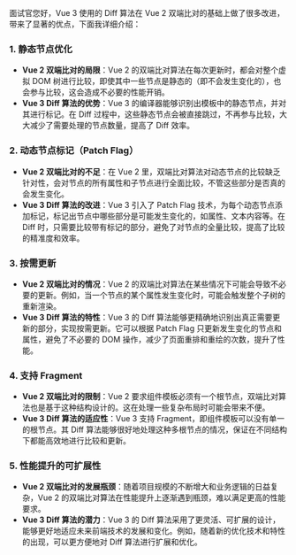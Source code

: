 面试官您好，Vue 3 使用的 Diff 算法在 Vue 2 双端比对的基础上做了很多改进，带来了显著的优点，下面我详细介绍：

### 1. 静态节点优化
- **Vue 2 双端比对的局限**：Vue 2 的双端比对算法在每次更新时，都会对整个虚拟 DOM 树进行比较，即使其中一些节点是静态的（即不会发生变化的），也会参与比较，这会造成不必要的性能开销。
- **Vue 3 Diff 算法的优势**：Vue 3 的编译器能够识别出模板中的静态节点，并对其进行标记。在 Diff 过程中，这些静态节点会被直接跳过，不再参与比较，大大减少了需要处理的节点数量，提高了 Diff 效率。

### 2. 动态节点标记（Patch Flag）
- **Vue 2 双端比对的不足**：在 Vue 2 里，双端比对算法对动态节点的比较缺乏针对性，会对节点的所有属性和子节点进行全面比较，不管这些部分是否真的会发生变化。
- **Vue 3 Diff 算法的改进**：Vue 3 引入了 Patch Flag 技术，为每个动态节点添加标记，标记出节点中哪些部分是可能发生变化的，如属性、文本内容等。在 Diff 时，只需要比较带有标记的部分，避免了对节点的全量比较，提高了比较的精准度和效率。

### 3. 按需更新
- **Vue 2 双端比对的情况**：Vue 2 的双端比对算法在某些情况下可能会导致不必要的更新。例如，当一个节点的某个属性发生变化时，可能会触发整个子树的重新渲染。
- **Vue 3 Diff 算法的特性**：Vue 3 的 Diff 算法能够更精确地识别出真正需要更新的部分，实现按需更新。它可以根据 Patch Flag 只更新发生变化的节点和属性，避免了不必要的 DOM 操作，减少了页面重排和重绘的次数，提升了性能。

### 4. 支持 Fragment
- **Vue 2 双端比对的限制**：Vue 2 要求组件模板必须有一个根节点，双端比对算法也是基于这种结构设计的。这在处理一些复杂布局时可能会带来不便。
- **Vue 3 Diff 算法的适应性**：Vue 3 支持 Fragment，即组件模板可以没有单一的根节点。其 Diff 算法能够很好地处理这种多根节点的情况，保证在不同结构下都能高效地进行比较和更新。

### 5. 性能提升的可扩展性
- **Vue 2 双端比对的发展瓶颈**：随着项目规模的不断增大和业务逻辑的日益复杂，Vue 2 的双端比对算法在性能提升上逐渐遇到瓶颈，难以满足更高的性能要求。
- **Vue 3 Diff 算法的潜力**：Vue 3 的 Diff 算法采用了更灵活、可扩展的设计，能够更好地适应未来前端技术的发展和变化。例如，随着新的优化技术和特性的出现，可以更方便地对 Diff 算法进行扩展和优化。 